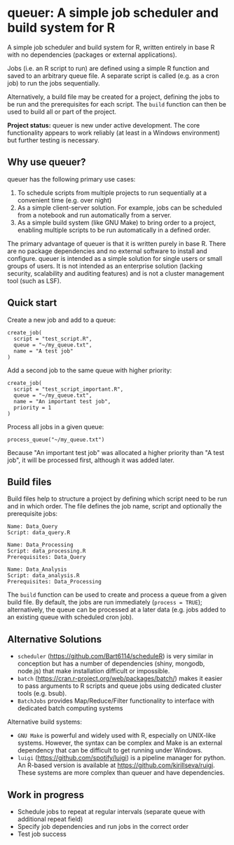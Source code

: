 # queuer: A simple job scheduler and build system for R
A simple job scheduler and build system for R, written entirely in base R with no dependencies (packages or external applications). 

Jobs (i.e. an R script to run) are defined using a simple R function and saved to an arbitrary queue file. A separate script is called (e.g. as a cron job) to run the jobs sequentially.

Alternatively, a build file may be created for a project, defining the jobs to be run and the prerequisites for each script. The `build` function can then be used to build all or part of the project.

__Project status:__ queuer is new under active development. The core functionality appears to work reliably (at least in a Windows environment) but further testing is necessary.


Why use queuer?
---------------
queuer has the following primary use cases:

1. To schedule scripts from multiple projects to run sequentially at a convenient time (e.g. over night)
2. As a simple client-server solution. For example, jobs can be scheduled from a notebook and run automatically from a server.
3. As a simple build system (like GNU Make) to bring order to a project, enabling multiple scripts to be run automatically in a defined order.

The primary advantage of queuer is that it is written purely in base R. There are no package dependencies and no external software to install and configure. 
queuer is intended as a simple solution for single users or small groups of users. It is not intended as an enterprise solution (lacking security, scalability and auditing features) and is not a cluster management tool (such as LSF).


Quick start
-----------
Create a new job and add to a queue:
```
create_job(
  script = "test_script.R",
  queue = "~/my_queue.txt",
  name = "A test job"
)
```

Add a second job to the same queue with higher priority:
```
create_job(
  script = "test_script_important.R",
  queue = "~/my_queue.txt",
  name = "An important test job",
  priority = 1
)
```

Process all jobs in a given queue:
```
process_queue("~/my_queue.txt")
```

Because "An important test job" was allocated a higher priority than "A test job", it will be processed first, although it was added later.

## Build files
Build files help to structure a project by defining which script need to be run and in which order. The file defines the job name, script and optionally the prerequisite jobs:

```
Name: Data_Query
Script: data_query.R

Name: Data_Processing
Script: data_processing.R
Prerequisites: Data_Query

Name: Data_Analysis
Script: data_analysis.R
Prerequisites: Data_Processing
```

The `build` function can be used to create and process a queue from a given build file. By default, the jobs are run immediately (`process = TRUE`); alternatively, the queue can be processed at a later data (e.g. jobs added to an existing queue with scheduled cron job).

## Alternative Solutions

* `scheduler` (https://github.com/Bart6114/scheduleR) is very similar in conception but has a number of dependencies (shiny, mongodb, node.js) that make installation difficult or impossible.
* `batch` (https://cran.r-project.org/web/packages/batch/) makes it easier to pass arguments to R scripts and queue jobs using dedicated cluster tools (e.g. bsub).
* `BatchJobs` provides Map/Reduce/Filter functionality to interface with dedicated batch computing systems

Alternative build systems:

* `GNU Make` is powerful and widely used with R, especially on UNIX-like systems. However, the syntax can be complex and Make is an external dependency that can be difficult to get running under Windows.
* `luigi` (https://github.com/spotify/luigi) is a pipeline manager for python. An R-based version is available at https://github.com/kirillseva/ruigi. These systems are more complex than queuer and have dependencies.

Work in progress
----------------

* Schedule jobs to repeat at regular intervals (separate queue with additional repeat field)
* Specify job dependencies and run jobs in the correct order
* Test job success
